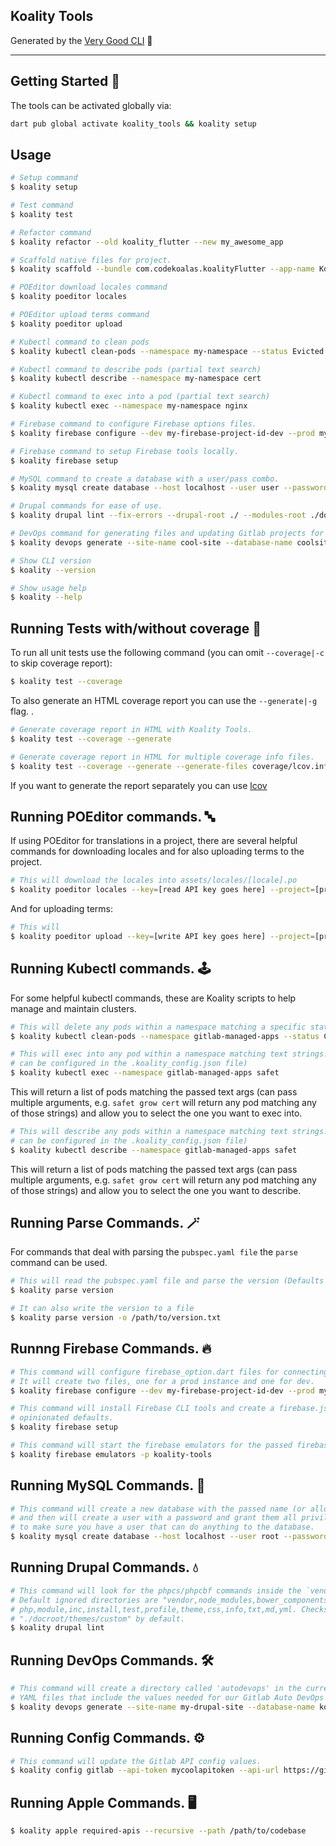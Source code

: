 ## Koality Tools

Generated by the [Very Good CLI](https://pub.dev/packages/very_good_cli) 🤖

---

## Getting Started 🚀

The tools can be activated globally via:

```sh
dart pub global activate koality_tools && koality setup
```

## Usage

```sh
# Setup command
$ koality setup

# Test command
$ koality test

# Refactor command
$ koality refactor --old koality_flutter --new my_awesome_app

# Scaffold native files for project.
$ koality scaffold --bundle com.codekoalas.koalityFlutter --app-name Koality Flutter

# POEditor download locales command
$ koality poeditor locales

# POEditor upload terms command
$ koality poeditor upload

# Kubectl command to clean pods
$ koality kubectl clean-pods --namespace my-namespace --status Evicted

# Kubectl command to describe pods (partial text search)
$ koality kubectl describe --namespace my-namespace cert

# Kubectl command to exec into a pod (partial text search)
$ koality kubectl exec --namespace my-namespace nginx

# Firebase command to configure Firebase options files.
$ koality firebase configure --dev my-firebase-project-id-dev --prod my-firebase-project-id

# Firebase command to setup Firebase tools locally.
$ koality firebase setup

# MySQL command to create a database with a user/pass combo.
$ koality mysql create database --host localhost --user user --password root --database my_database

# Drupal commands for ease of use.
$ koality drupal lint --fix-errors --drupal-root ./ --modules-root ./docroot/modules/custom --themes-root ./docroot/themes/custom

# DevOps command for generating files and updating Gitlab projects for using Gitlab Auto DevOps.
$ koality devops generate --site-name cool-site --database-name coolsite_dev --site-type drupal --container-path registry.gitlab.com/path/to/container/image

# Show CLI version
$ koality --version

# Show usage help
$ koality --help
```

## Running Tests with/without coverage 🧪

To run all unit tests use the following command (you can omit `--coverage|-c` to skip coverage report):

```sh
$ koality test --coverage
```

To also generate an HTML coverage report you can use the `--generate|-g` flag.
.

```sh
# Generate coverage report in HTML with Koality Tools.
$ koality test --coverage --generate

# Generate coverage report in HTML for multiple coverage info files.
$ koality test --coverage --generate --generate-files coverage/lcov.info coverage/lcov-integration.info
```

If you want to generate the report separately you can use [lcov](https://github.com/linux-test-project/lcov)


## Running POEditor commands. 🔤

If using POEditor for translations in a project, there are several helpful commands for downloading locales
and for also uploading terms to the project.

```sh
# This will download the locales into assets/locales/[locale].po
$ koality poeditor locales --key=[read API key goes here] --project=[project ID here] --locales=[path to locales file]
```

And for uploading terms:

```sh
# This will 
$ koality poeditor upload --key=[write API key goes here] --project=[project ID here] --file=[path where json file will be generated]
```


## Running Kubectl commands. 🕹️

For some helpful kubectl commands, these are Koality scripts to help manage and maintain clusters.

```sh
# This will delete any pods within a namespace matching a specific status. (Status defaults to "Evicted")
$ koality kubectl clean-pods --namespace gitlab-managed-apps --status CrashLoopBackOff
```

```sh
# This will exec into any pod within a namespace matching text strings. (Namespace defaults to "gitlab-managed-apps" and
# can be configured in the .koality_config.json file)
$ koality kubectl exec --namespace gitlab-managed-apps safet
```
This will return a list of pods matching the passed text args (can pass multiple arguments, e.g. `safet grow cert` will return 
any pod matching any of those strings) and allow you to select the one you want to exec into.

```sh
# This will describe any pods within a namespace matching text strings. (Namespace defaults to "gitlab-managed-apps" and
# can be configured in the .koality_config.json file)
$ koality kubectl describe --namespace gitlab-managed-apps safet
```
This will return a list of pods matching the passed text args (can pass multiple arguments, e.g. `safet grow cert` will return 
any pod matching any of those strings) and allow you to select the one you want to describe.

## Running Parse Commands. 🪄

For commands that deal with parsing the `pubspec.yaml file` the `parse` command can be used.

```sh
# This will read the pubspec.yaml file and parse the version (Defaults to writing to stdout)
$ koality parse version

# It can also write the version to a file
$ koality parse version -o /path/to/version.txt
```

## Runnng Firebase Commands. 🔥

```sh
# This command will configure firebase_option.dart files for connecting to a Firebase instance.
# It will create two files, one for a prod instance and one for dev.
$ koality firebase configure --dev my-firebase-project-id-dev --prod my-firebase-project-id

# This command will install Firebase CLI tools and create a firebase.json file with some
# opinionated defaults.
$ koality firebase setup

# This command will start the firebase emulators for the passed firebase project ID.
$ koality firebase emulators -p koality-tools
```

## Running MySQL Commands. 🔐

```sh
# This command will create a new database with the passed name (or allow skipping if it exists/command fails)
# and then will create a user with a password and grant them all priviledges to the database. Great for local use
# to make sure you have a user that can do anything to the database.
$ koality mysql create database --host localhost --user root --password root --database my_database
```

## Running Drupal Commands. 💧
```sh
# This command will look for the phpcs/phpcbf commands inside the `vendor` directory from where the Drupal root is.
# Default ignored directories are "vendor,node_modules,bower_components", default checked extensions are
# php,module,inc,install,test,profile,theme,css,info,txt,md,yml. Checks inside "./docroot/modules/custom" and
# "./docroot/themes/custom" by default.
$ koality drupal lint
```

## Running DevOps Commands. 🛠️
```sh
# This command will create a directory called 'autodevops' in the current directory and then copy over some
# YAML files that include the values needed for our Gitlab Auto DevOps helm chart to deploy the site.
$ koality devops generate --site-name my-drupal-site --database-name koality_drupal_dev --site-type drupal --files-path autodevops --container-path registry.gitlab.com/path/to/container/image
```

## Running Config Commands. ⚙️
```sh
# This command will update the Gitlab API config values.
$ koality config gitlab --api-token mycoolapitoken --api-url https://gitlab.mydomain.com/api/v4
```

## Running Apple Commands. 🖥️
```sh
$ koality apple required-apis --recursive --path /path/to/codebase
```
